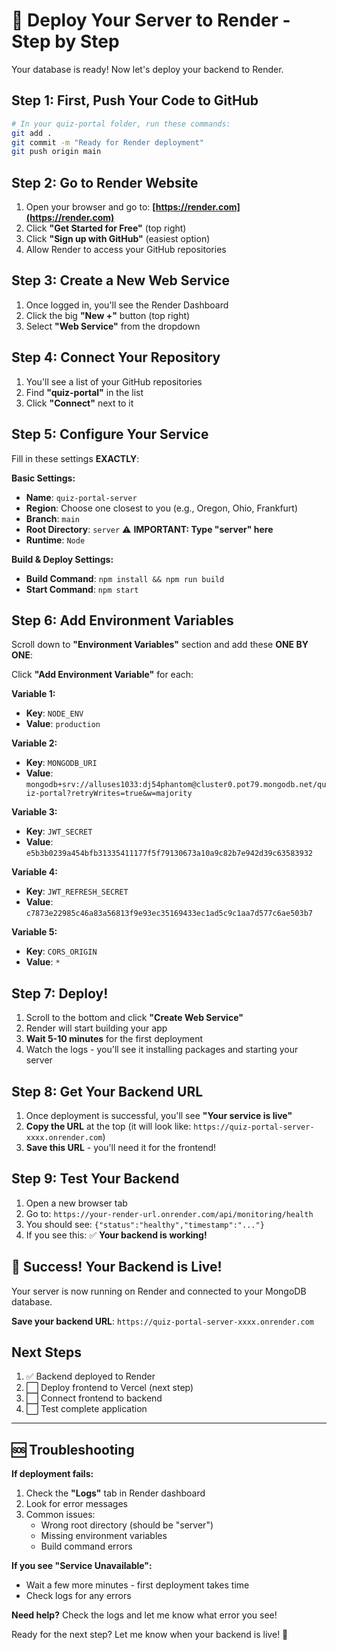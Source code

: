 # 🚀 Deploy Your Server to Render - Step by Step

Your database is ready! Now let's deploy your backend to Render.

## Step 1: First, Push Your Code to GitHub

```bash
# In your quiz-portal folder, run these commands:
git add .
git commit -m "Ready for Render deployment"
git push origin main
```

## Step 2: Go to Render Website

1. Open your browser and go to: **[https://render.com](https://render.com)**
2. Click **"Get Started for Free"** (top right)
3. Click **"Sign up with GitHub"** (easiest option)
4. Allow Render to access your GitHub repositories

## Step 3: Create a New Web Service

1. Once logged in, you'll see the Render Dashboard
2. Click the big **"New +"** button (top right)
3. Select **"Web Service"** from the dropdown

## Step 4: Connect Your Repository

1. You'll see a list of your GitHub repositories
2. Find **"quiz-portal"** in the list
3. Click **"Connect"** next to it

## Step 5: Configure Your Service

Fill in these settings **EXACTLY**:

**Basic Settings:**
- **Name**: `quiz-portal-server`
- **Region**: Choose one closest to you (e.g., Oregon, Ohio, Frankfurt)
- **Branch**: `main`
- **Root Directory**: `server` ⚠️ **IMPORTANT: Type "server" here**
- **Runtime**: `Node`

**Build & Deploy Settings:**
- **Build Command**: `npm install && npm run build`
- **Start Command**: `npm start`

## Step 6: Add Environment Variables

Scroll down to **"Environment Variables"** section and add these **ONE BY ONE**:

Click **"Add Environment Variable"** for each:

**Variable 1:**
- **Key**: `NODE_ENV`
- **Value**: `production`

**Variable 2:**
- **Key**: `MONGODB_URI`
- **Value**: `mongodb+srv://alluses1033:dj54phantom@cluster0.pot79.mongodb.net/quiz-portal?retryWrites=true&w=majority`

**Variable 3:**
- **Key**: `JWT_SECRET`
- **Value**: `e5b3b0239a454bfb31335411177f5f79130673a10a9c82b7e942d39c63583932`

**Variable 4:**
- **Key**: `JWT_REFRESH_SECRET`
- **Value**: `c7873e22985c46a83a56813f9e93ec35169433ec1ad5c9c1aa7d577c6ae503b7`

**Variable 5:**
- **Key**: `CORS_ORIGIN`
- **Value**: `*`

## Step 7: Deploy!

1. Scroll to the bottom and click **"Create Web Service"**
2. Render will start building your app
3. **Wait 5-10 minutes** for the first deployment
4. Watch the logs - you'll see it installing packages and starting your server

## Step 8: Get Your Backend URL

1. Once deployment is successful, you'll see **"Your service is live"**
2. **Copy the URL** at the top (it will look like: `https://quiz-portal-server-xxxx.onrender.com`)
3. **Save this URL** - you'll need it for the frontend!

## Step 9: Test Your Backend

1. Open a new browser tab
2. Go to: `https://your-render-url.onrender.com/api/monitoring/health`
3. You should see: `{"status":"healthy","timestamp":"..."}`
4. If you see this: ✅ **Your backend is working!**

## 🎉 Success! Your Backend is Live!

Your server is now running on Render and connected to your MongoDB database.

**Save your backend URL**: `https://quiz-portal-server-xxxx.onrender.com`

## Next Steps

1. ✅ Backend deployed to Render
2. ⬜ Deploy frontend to Vercel (next step)
3. ⬜ Connect frontend to backend
4. ⬜ Test complete application

---

## 🆘 Troubleshooting

**If deployment fails:**
1. Check the **"Logs"** tab in Render dashboard
2. Look for error messages
3. Common issues:
   - Wrong root directory (should be "server")
   - Missing environment variables
   - Build command errors

**If you see "Service Unavailable":**
- Wait a few more minutes - first deployment takes time
- Check logs for any errors

**Need help?** Check the logs and let me know what error you see!

Ready for the next step? Let me know when your backend is live! 🚀
